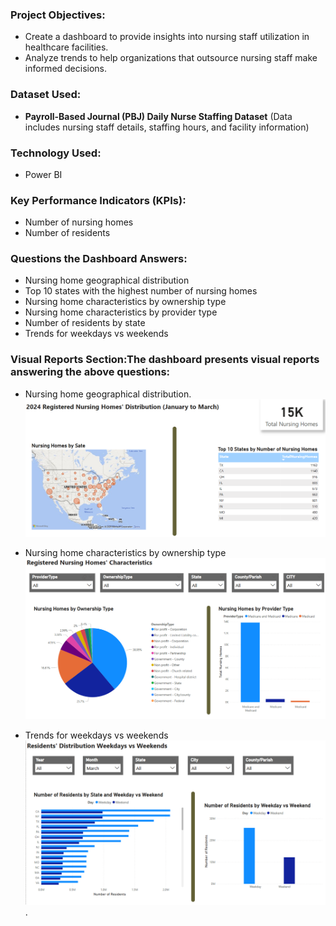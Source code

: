 ### Project Objectives:
- Create a dashboard to provide insights into nursing staff utilization in healthcare facilities.
- Analyze trends to help organizations that outsource nursing staff make informed decisions.

### Dataset Used:
- **Payroll-Based Journal (PBJ) Daily Nurse Staffing Dataset**  (Data includes nursing staff details, staffing hours, and facility information)

### Technology Used:
- Power BI

### Key Performance Indicators (KPIs):
- Number of nursing homes
- Number of residents

### Questions the Dashboard Answers:
- Nursing home geographical distribution
- Top 10 states with the highest number of nursing homes
- Nursing home characteristics by ownership type
- Nursing home characteristics by provider type
- Number of residents by state
- Trends for weekdays vs weekends

### Visual Reports Section:The dashboard presents visual reports answering the above questions:
- Nursing home geographical distribution.
  ![Nursing Homes Distribution](https://github.com/SelamS0202/DataAnalysisDashboard/blob/main/2024NursingHomesDistribution.png)
  
- Nursing home characteristics by ownership type
  ![Nursing Homes Characterstics](https://github.com/SelamS0202/DataAnalysisDashboard/blob/main/NursingHomesCharacterstics.png)
  
- Trends for weekdays vs weekends
  ![Residents Distribution Weekday vs Weeekend](https://github.com/SelamS0202/DataAnalysisDashboard/blob/main/ResidentsDistribution-Weekday_vs_Weekends.png).



